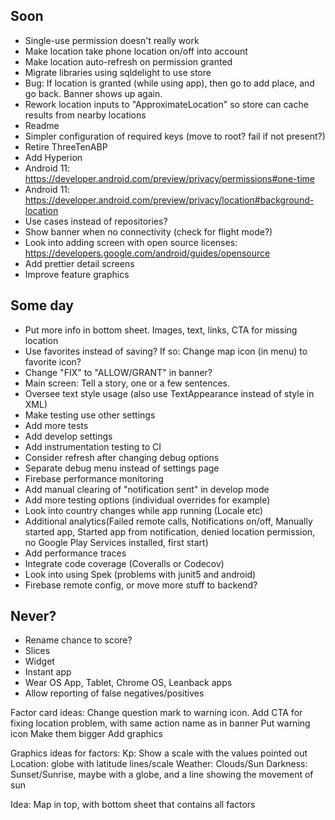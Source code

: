 ## Soon
* Single-use permission doesn't really work
* Make location take phone location on/off into account
* Make location auto-refresh on permission granted
* Migrate libraries using sqldelight to use store
* Bug: If location is granted (while using app), then go to add place, and go back. Banner shows up again.
* Rework location inputs to "ApproximateLocation" so store can cache results from nearby locations
* Readme
* Simpler configuration of required keys (move to root? fail if not present?)
* Retire ThreeTenABP
* Add Hyperion
* Android 11: https://developer.android.com/preview/privacy/permissions#one-time
* Android 11: https://developer.android.com/preview/privacy/location#background-location
* Use cases instead of repositories?
* Show banner when no connectivity (check for flight mode?)
* Look into adding screen with open source licenses: https://developers.google.com/android/guides/opensource
* Add prettier detail screens
* Improve feature graphics

## Some day
* Put more info in bottom sheet. Images, text, links, CTA for missing location
* Use favorites instead of saving? If so: Change map icon (in menu) to favorite icon?
* Change "FIX" to "ALLOW/GRANT" in banner?
* Main screen: Tell a story, one or a few sentences.
* Oversee text style usage (also use TextAppearance instead of style in XML)
* Make testing use other settings
* Add more tests
* Add develop settings
* Add instrumentation testing to CI
* Consider refresh after changing debug options
* Separate debug menu instead of settings page
* Firebase performance monitoring
* Add manual clearing of "notification sent" in develop mode
* Add more testing options (individual overrides for example)
* Look into country changes while app running (Locale etc)
* Additional analytics(Failed remote calls, Notifications on/off, Manually started app, Started app from notification, denied location permission, no Google Play Services installed, first start)
* Add performance traces
* Integrate code coverage (Coveralls or Codecov)
* Look into using Spek (problems with junit5 and android)
* Firebase remote config, or move more stuff to backend?

## Never?
* Rename chance to score?
* Slices
* Widget
* Instant app
* Wear OS App, Tablet, Chrome OS, Leanback apps
* Allow reporting of false negatives/positives

Factor card ideas:
Change question mark to warning icon. Add CTA for fixing location problem, with same action name as in banner
Put warning icon
Make them bigger
Add graphics

Graphics ideas for factors:
Kp: Show a scale with the values pointed out
Location: globe with latitude lines/scale
Weather: Clouds/Sun
Darkness: Sunset/Sunrise, maybe with a globe, and a line showing the movement of sun

Idea: Map in top, with bottom sheet that contains all factors
